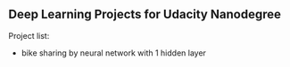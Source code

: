 ## Deep Learning Projects for Udacity Nanodegree ##

Project list:

- bike sharing by neural network with 1 hidden layer

